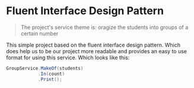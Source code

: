# Fluent Interface Design Pattern
> The project's service theme is: oragize the students into groups of a certain number

This simple project based on the fluent interface design pattern. Which does help us to be our project more readable and provides an easy to use format for using this service. Which looks like this:

```C#
GroupService.MakeOf(students)
            .In(count)
            .Print();
```

